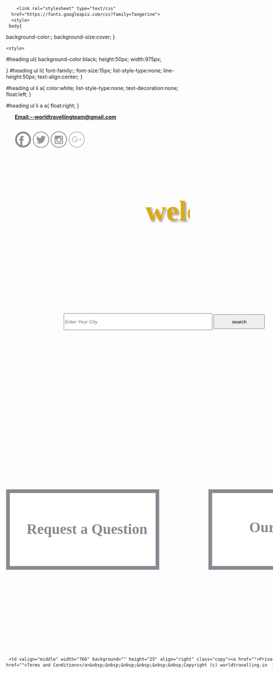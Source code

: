 <html>
 <head>
 <meta name="keyword" content="travelling,world travelling,india travelling"/>
  <meta name="keyword" content="travelling,world travelling,india travelling"/>
 <meta name="keyword" content="travelling,world travelling,india travelling,india,india tour, world tour,"/>
 <meta name="keyword" content="travelling,world travelling,india travelling,travel, lonavala travelling"/>
 <meta name="keyword" content="travelling,world travelling,india travelling,lonavala,lonavala tour"/>
 <meta name="keyword" content="travelling,world travelling,india travelling,lonavala lions point,lions point,point "/>
 <meta name="keyword" content="travelling,world travelling,india travelling,lonavala,tiger point,tiger point,point"/>
 <meta name="keyword" content="travelling,world travelling,india travelling,lonavala monkey point,monkey point,point"/>
 <meta name="keyword" content="travelling,world travelling,india travelling,lonavala bushi dam,lonavala bhushi dam,bushi dam,bhushi,bushi,dam"/>
 <meta name="keyword" content="travelling,world travelling,india travelling,lohagad fort lonavala,lohagad fort,lohagad"/>
 <meta name="keyword" content="travelling,world travelling,india travelling,lonavala sunset piont,sunset point,sunset"/>
 <meta name="keyword" content="travelling,world travelling,india travelling,lonavala sunrise point,sunrise point,sunrise,point"/>
 <meta name="keyword" content="travelling,world travelling,india travelling,lonavala kumar resort,kumar resort,resorts"/>
 <meta name="keyword" content="travelling,world travelling,india travelling,lonavala resort,lonavala resorts,resorts,resort"/>
 <meta name="keyword" content="travelling,world travelling,india travelling,lonavala waterfalls,lonavala waterfall,waterfalls lonavala,lonavala waterfall"/>
 <meta name="keyword" content="travelling,world travelling,india travelling,lonavala wet & joy,wet & joy,lonavala wet n joy,wet n joy"/>
 <meta name="keyword" content="travelling,world travelling,india travelling,lonavala aamby vallay city,aamby valley city,valley city"/>
 <meta name="keyword" content="travelling,world travelling,india travelling, lonavala pawna lake, pawna lake,lake"/>
 <meta name="keyword" content="travelling,world travelling,india travelling, lonavala khandala, khandala lonavala,lonavala, khandala"/>
 <meta name="keyword" content="travelling,world travelling,india travelling,lonavala train,train, pune to lonavala,mumbai to lonavala"/>
 <meta name="keyword" content="travelling,world travelling,india travelling,train lonavala,lonavala to pune,lonavala to mumbai"/>
 <meta name="keyword" content="travelling,world travelling,india travelling,khandala train,train, pune to khandala,mumbai to khandala"/>
 <meta name="keyword" content="travelling,world travelling,india travelling,train khandala,train,khandala to pune,khandala to mumbai"/>
 <meta name="discription" content="travelling,world travelling,india travelling"/>
 <meta name="discription" content="travelling,world travelling,india travelling"/>
 <meta name="discription" content="travelling,world travelling,india travelling"/>
 <meta name="discription" content="travelling,world travelling,india travelling"/>
 <meta name="discription" content="travelling,world travelling,india travelling"/>
 <meta name="discription" content="travelling,world travelling,india travelling"/>
 <meta name="discription" content="travelling,world travelling,india travelling"/>
 <meta name="discription" content="travelling,world travelling,india travelling"/>
 <meta name="discription" content="travelling,world travelling,india travelling"/>
 <meta name="discription" content="travelling,world travelling,india travelling"/>
 <meta name="discription" content="travelling,world travelling,india travelling"/>
 <meta name="discription" content="travelling,world travelling,india travelling"/>
 <meta name="discription" content="travelling,world travelling,india travelling"/>
 <meta name="author" content="shivam gupta,aashish pandey"/>
  <meta name="author" content="shivam gupta,aashish pandey"/>
   <meta name="author" content="shivam gupta,aashish pandey"/>
    <meta name="author" content="shivam gupta,aashish pandey"/>
     <meta name="author" content="shivam gupta,aashish pandey"/>
      <meta name="author" content="shivam gupta,aashish pandey"/>
       <meta name="author" content="shivam gupta,aashish pandey"/>
        <meta name="author" content="shivam gupta,aashish pandey"/>
         <meta name="author" content="shivam gupta,aashish pandey"/>
          <meta name="author" content="shivam gupta,aashish pandey"/>
           <meta name="author" content="shivam gupta,aashish pandey"/>
           

 <meta http-equiv="content-type" content="text/html; charset=UTF-8"/>
 <title>about us page</title>
 <link rel="stylesheet" type="text/css"
          href="https://fonts.googleapis.com/css?family=Tangerine">

	    <link rel="stylesheet" type="text/css"
      href="https://fonts.googleapis.com/css?family=Tangerine">
      <style>
     body{
  background-color:;
  background-size:cover;
    }
    </style>

    <style>
   #heading ul{
   background-color:black;
   height:50px;
   width:975px;

   }
   #heading ul li{
   font-family:;
   font-size:15px;
list-style-type:none;
line-height:50px;
text-align:center;
   }
   
   #heading ul li a{
   color:white;
   list-style-type:none;
text-decoration:none;
float:left;
}

#heading ul li a a{
float:right;
}
</style>

<style>
h2{
font-family:Tangerine;
font-size:79px;
color:#DBA912;
text-shadow: 4px 4px 4px #aaa;
}
</style>
   <style>
   .buttons{
   width:975px;
   height:484px;
     margin:0 auto;
   background-image:url("https://github.com/worldtravellingteam/photos-x/blob/master/world.png?raw=true");
   }
   .buttons input[type="text"]{
   width:400px;
  height:40px;
  margin:0 auto;
  }
  
      .buttons input[type="submit"]{
	  height:40px;
	  width:140px;
	    margin:0 auto;
	  }
   </style>
  
   <style>
  

    #squareq{
  width:400px;
  height:200px;
   float:left;
    line-height:170px;
  background-color:white;
   border:10px solid #878A91;
text-decoration:none;
  color:#fff;
  font-family:Tangerine;
  text-align:center;
  }
  

  
 #squareq:hover{
   width:400px;
  height:200px;
  float:left;
    border-radius:200px;
  border:10px solid #878A91;
  background-color:white;
  line-height:160px;
  font-family:Tangerine;
  font-size:90px;
  transition:all 0.5s;
  text-shadow: 4px 4px 4px #aaa;
  text-align:center;

}

  
 </style> 
 
 <style>
 
 
    #circleq{
width:400px;
  height:200px;
   float:right;
    line-height:160px;
  background-color:white;
   border:10px solid #878A91;
text-decoration:none;
  color:#fff;
  font-family:Tangerine;
  text-align:center;
    }
  

  
  #circleq:hover{
 width:400px;
  height:200px;
  float:right;
    border-radius:200px;
  border:10px solid #878A91;
  background-color:white;
  line-height:160px;
  font-family:Tangerine;
  transition:all 0.5s;
  text-shadow: 4px 4px 4px #aaa;
  text-align:center;

}


   
 #squareq ul li a{
list-style-type:none;
text-decoration:none;
  text-align:center;
color:#878A91;
font-size:40px;

}

#circleq ul li a{
list-style-type:none;
text-decoration:none;
  text-align:center;
color:#878A91;
font-size:40px;
}
 ul{
list-style-type:none;}
 </style>
 
 <style>
.copy{
color:white;
font-size:20px;
}
</style>
 
 

</head>


<body>
<div id="heading">
<ul>
<li><b><a href="">Email:--worldtravellingteam@gmail.com</a></b></li>
&nbsp;&nbsp;&nbsp;&nbsp;&nbsp;&nbsp;&nbsp;&nbsp;&nbsp;&nbsp;&nbsp;&nbsp;&nbsp;&nbsp;&nbsp;&nbsp;&nbsp;&nbsp;&nbsp;&nbsp;&nbsp;&nbsp;&nbsp;&nbsp;&nbsp;&nbsp;&nbsp;&nbsp;&nbsp;&nbsp;&nbsp;&nbsp;&nbsp;&nbsp;&nbsp;&nbsp;&nbsp;&nbsp;&nbsp;&nbsp;&nbsp;&nbsp;&nbsp;&nbsp;&nbsp;&nbsp;&nbsp;&nbsp;&nbsp;&nbsp;&nbsp;&nbsp;&nbsp;&nbsp;&nbsp;&nbsp;&nbsp;&nbsp;&nbsp;&nbsp;&nbsp;&nbsp;&nbsp;&nbsp;&nbsp;&nbsp;&nbsp;&nbsp;&nbsp;&nbsp;&nbsp;

<a href=""><img src="https://github.com/worldtravellingteam/photos-x/blob/master/fb.png?raw=true" height="45px" width="45px"></a>
<a href=""><img src="https://github.com/worldtravellingteam/photos-x/blob/master/twitter.png?raw=true" height="45px" width="45px"></a>
<a href="http://www.instagram.com/worldtravellingteam/"><img src="https://github.com/worldtravellingteam/photos-x/blob/master/instagram.png?raw=true" height="45px" width="45px"></a>
<a href=""><img src="https://github.com/worldtravellingteam/photos-x/blob/master/googleplus-circle.png?raw=true" height="45px" width="45px"></a>

</ul>

</div>

 <marquee behavior="scroll"><h2>welcome to world travelling website :))</h2></marquee>
 

<div class="buttons">
<form>
<br><br><br><br><br><br><br><br><br>
&nbsp;&nbsp;&nbsp;&nbsp;&nbsp;&nbsp;&nbsp;&nbsp;&nbsp;&nbsp;&nbsp;&nbsp;&nbsp;&nbsp;&nbsp;&nbsp;&nbsp;&nbsp;&nbsp;&nbsp;&nbsp;&nbsp;&nbsp;&nbsp;&nbsp;&nbsp;&nbsp;&nbsp;&nbsp;&nbsp;&nbsp;&nbsp;&nbsp;&nbsp;&nbsp;&nbsp;&nbsp;&nbsp;&nbsp;
<input type="text" placeholder="Enter Your City">
<input type="submit" value="search">
</form>


<br><br><br><br><br><br><br><br><br><br><br><br><br><br><br><br><br><br><br><br><br><br><br><br>


<div id="squareq">
<ul>
 <li><a href="#"><b>Request a Question</b></a></li>
 </ul>
 
 </div>

<div id="circleq">
<ul>
 <li><a href="#"><b>Our Services</b></a></li>
 </ul>
 
 </div>
<br><br><br><br><br><br><br><br><br><br><br><br><br><br><br><br><br><br><br><br><br><br><br><br><br><br>


     <td valign="middle" width="766" background="" height="25" align="right" class="copy"><a href="">Privacy Policy</a>&nbsp;&nbsp;&nbsp;<a href="">Terms and Conditions</a>&nbsp;&nbsp;&nbsp;&nbsp;&nbsp;&nbsp;Copyright (c) worldtravelling.in  2016&nbsp;&nbsp;&nbsp;</td>
  
    
